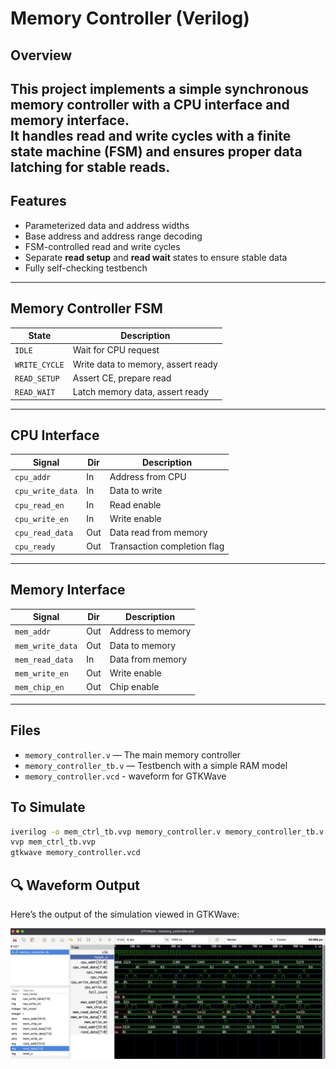 # Memory Controller (Verilog)

## Overview
This project implements a **simple synchronous memory controller** with a CPU interface and memory interface.  
It handles **read** and **write** cycles with a finite state machine (FSM) and ensures proper data latching for stable reads.
---

## Features
- Parameterized data and address widths
- Base address and address range decoding
- FSM-controlled read and write cycles
- Separate **read setup** and **read wait** states to ensure stable data
- Fully self-checking testbench

---

## Memory Controller FSM
| State       | Description |
|-------------|-------------|
| `IDLE`      | Wait for CPU request |
| `WRITE_CYCLE` | Write data to memory, assert ready |
| `READ_SETUP`  | Assert CE, prepare read |
| `READ_WAIT`   | Latch memory data, assert ready |

---

## CPU Interface
| Signal           | Dir   | Description |
|------------------|-------|-------------|
| `cpu_addr`       | In    | Address from CPU |
| `cpu_write_data` | In    | Data to write |
| `cpu_read_en`    | In    | Read enable |
| `cpu_write_en`   | In    | Write enable |
| `cpu_read_data`  | Out   | Data read from memory |
| `cpu_ready`      | Out   | Transaction completion flag |

---

## Memory Interface
| Signal            | Dir   | Description |
|-------------------|-------|-------------|
| `mem_addr`        | Out   | Address to memory |
| `mem_write_data`  | Out   | Data to memory |
| `mem_read_data`   | In    | Data from memory |
| `mem_write_en`    | Out   | Write enable |
| `mem_chip_en`     | Out   | Chip enable |

---

## Files
- `memory_controller.v` — The main memory controller
- `memory_controller_tb.v` — Testbench with a simple RAM model
- `memory_controller.vcd` - waveform for GTKWave

## To Simulate
```bash
iverilog -o mem_ctrl_tb.vvp memory_controller.v memory_controller_tb.v
vvp mem_ctrl_tb.vvp
gtkwave memory_controller.vcd
```
 ## 🔍 Waveform Output

Here’s the output of the simulation viewed in GTKWave:

![Waveform](memory_controller.png)